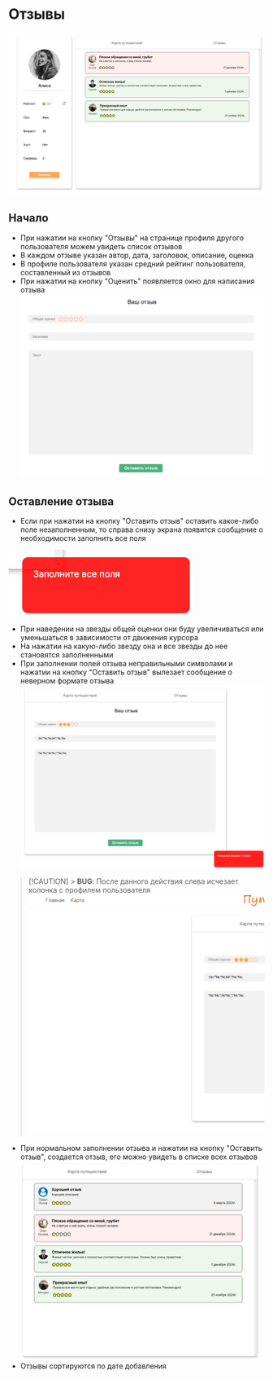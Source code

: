 # Отзывы

![img.png](assets/img.png)

## Начало

-   При нажатии на кнопку "Отзывы" на странице профиля другого пользователя можем увидеть список отзывов
-   В каждом отзыве указан автор, дата, заголовок, описание, оценка
-   В профиле пользователя указан средний рейтинг пользователя, составленный из отзывов
-   При нажатии на кнопку "Оценить" появляется окно для написания отзыва
    ![img_1.png](assets/img_1.png)

## Оставление отзыва

-   Если при нажатии на кнопку "Оставить отзыв" оставить какое-либо поле незаполненным, то справа снизу экрана появится сообщение о необходимости заполнить все поля

![img_2.png](assets/img_2.png)

-   При наведении на звезды общей оценки они буду увеличиваться или уменьшаться в зависимости от движения курсора
-   На нажатии на какую-либо звезду она и все звезды до нее становятся заполненными
-   При заполнении полей отзыва неправильными символами и нажатии на кнопку "Оставить отзыв" вылезает сообщение о неверном формате отзыва![img_3.png](assets/img_3.png)

> [!CAUTION] > **BUG**: После данного действия слева исчезает колонка с профилем пользователя![img_4.png](assets/img_4.png)

-   При нормальном заполнении отзыва и нажатии на кнопку "Оставить отзыв", создается отзыв, его можно увидеть в списке всех отзывов![img_5.png](assets/img_5.png)
-   Отзывы сортируются по дате добавления
